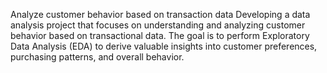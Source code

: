 Analyze customer behavior based on transaction data
Developing a data analysis project that focuses on understanding and analyzing customer behavior based on transactional data. The goal is to perform Exploratory Data Analysis (EDA) to derive valuable insights into customer preferences, purchasing patterns, and overall behavior.
